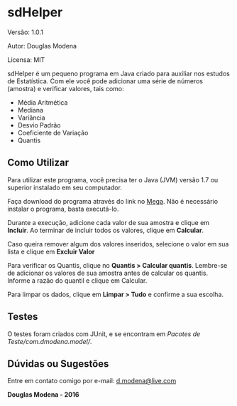 sdHelper
========
Versão: 1.0.1

Autor: Douglas Modena

Licensa: MIT

sdHelper é um pequeno programa em Java criado para auxiliar nos estudos de Estatística. Com ele você pode adicionar uma série de números (amostra) e verificar valores, tais como:
- Média Aritmética
- Mediana
- Variância
- Desvio Padrão
- Coeficiente de Variação
- Quantis

Como Utilizar
--------------
Para utilizar este programa, você precisa ter o Java (JVM) versão 1.7 ou superior instalado em seu computador.

Faça download do programa através do link no [Mega](https://mega.nz/#!pNcnUKgQ!hD3uFfQZJOFXXusbGpjAj2IqOOWkyqu0jruY4IkgCxs). Não é necessário instalar o programa, basta executá-lo.

Durante a execução, adicione cada valor de sua amostra e clique em **Incluir**. Ao terminar de incluir todos os valores, clique em **Calcular**.

Caso queira remover algum dos valores inseridos, selecione o valor em sua lista e clique em **Excluir Valor**

Para verificar os Quantis, clique no **Quantis > Calcular quantis**. Lembre-se de adicionar os valores de sua amostra antes de calcular os quantis. Informe a razão do quantil e clique em Calcular.

Para limpar os dados, clique em **Limpar > Tudo** e confirme a sua escolha.

Testes
-------
O testes foram criados com JUnit, e se encontram em *Pacotes de Teste/com.dmodena.model/*.

Dúvidas ou Sugestões
--------------------
Entre em contato comigo por e-mail: d.modena@live.com

**Douglas Modena - 2016**
